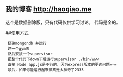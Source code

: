 ## 我的博客 <http://haoqiao.me>

这个是数据删除版，只有代码仅供学习讨论。
代码是全的。

##使用方式
  
     搭建mongondb 并运行
     建一个gym表
     然后安装一个supervisor
     把整个代码下down下后运行supervisor ./bin/www
     直接 Node app.js是不行的，因为express版本的更迭问题=-=
     最后，如果你能运行起来那真是太神奇了2333
     
      